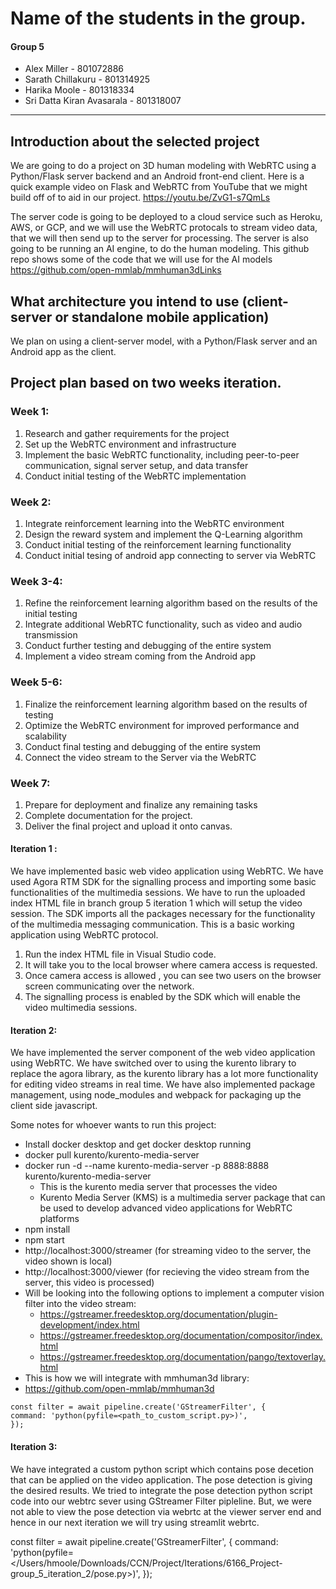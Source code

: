 # Name of the students in the group.
#### Group 5
- Alex Miller - 801072886
- Sarath Chillakuru - 801314925
- Harika Moole - 801318334
- Sri Datta Kiran Avasarala - 801318007
---
## Introduction about the selected project
We are going to do a project on 3D human modeling with WebRTC using a Python/Flask server backend and an Android front-end client. Here is a quick example video on Flask and WebRTC from YouTube that we might build off of to aid in our project.
https://youtu.be/ZvG1-s7QmLs

The server code is going to be deployed to a cloud service such as Heroku, AWS, or GCP, and we will use the WebRTC protocals to stream video data, that we will then send up to the server for processing. The server is also going to be running an AI engine, to do the human modeling. This github repo shows some of the code that we will use for the AI models
https://github.com/open-mmlab/mmhuman3dLinks
## What architecture you intend to use (client-server or standalone mobile application)
We plan on using a client-server model, with a Python/Flask server and an Android app as the client.

## Project plan based on two weeks iteration.
### Week 1:
1.	Research and gather requirements for the project
2.	Set up the WebRTC environment and infrastructure
3.	Implement the basic WebRTC functionality, including peer-to-peer communication, signal server setup, and data transfer
4.	Conduct initial testing of the WebRTC implementation
### Week 2:
1.	Integrate reinforcement learning into the WebRTC environment
2.	Design the reward system and implement the Q-Learning algorithm
3.	Conduct initial testing of the reinforcement learning functionality
4.  Conduct initial tesing of android app connecting to server via WebRTC
### Week 3-4:
1.	Refine the reinforcement learning algorithm based on the results of the initial testing
2.	Integrate additional WebRTC functionality, such as video and audio transmission
3.	Conduct further testing and debugging of the entire system
4.  Implement a video stream coming from the Android app
### Week 5-6:
1.	Finalize the reinforcement learning algorithm based on the results of testing
2.	Optimize the WebRTC environment for improved performance and scalability
3.	Conduct final testing and debugging of the entire system
4.  Connect the video stream to the Server via the WebRTC

### Week 7:
1.	Prepare for deployment and finalize any remaining tasks
2.	Complete documentation for the project.
3.	Deliver the final project and upload it onto canvas.

#### Iteration 1 :

We have implemented basic web video application using WebRTC. We have used Agora RTM SDK for the signalling process and importing some basic functionalities of the multimedia sessions. We have to run the uploaded index HTML file in branch group 5 iteration 1 which will setup the video session. The SDK imports all the packages necessary for the functionality of the multimedia messaging communication. This is a basic working application using WebRTC protocol.

1. Run the index HTML file in Visual Studio code.
2. It will take you to the local browser where camera access is requested.
3. Once camera access is allowed , you can see two users on the browser screen communicating over the network.
4. The signalling process is enabled by the SDK which will enable the video multimedia sessions.


#### Iteration 2:
We have implemented the server component of the web video application using WebRTC. We have switched over to using the kurento library to replace the agora library, as the kurento library has a lot more functionality for editing video streams in real time. We have also implemented package management, using node_modules and webpack for packaging up the client side javascript. 

Some notes for whoever wants to run this project:
- Install docker desktop and get docker desktop running
- docker pull kurento/kurento-media-server
- docker run -d --name kurento-media-server -p 8888:8888 kurento/kurento-media-server
    - This is the kurento media server that processes the video
    - Kurento Media Server (KMS) is a multimedia server package that can be used to develop advanced video applications for WebRTC platforms
- npm install
- npm start
- http://localhost:3000/streamer (for streaming video to the server, the video shown is local)
- http://localhost:3000/viewer (for recieving the video stream from the server, this video is processed)
- Will be looking into the following options to implement a computer vision filter into the video stream:
    - https://gstreamer.freedesktop.org/documentation/plugin-development/index.html
    - https://gstreamer.freedesktop.org/documentation/compositor/index.html
    - https://gstreamer.freedesktop.org/documentation/pango/textoverlay.html
- This is how we will integrate with mmhuman3d library:
- https://github.com/open-mmlab/mmhuman3d
```
const filter = await pipeline.create('GStreamerFilter', {
command: 'python(pyfile=<path_to_custom_script.py>)',
});
```

#### Iteration 3:

We have integrated a custom python script which contains pose decetion that can be applied on the video application. The pose detection is giving the desired results. We tried to integrate the pose detection python script code into our webtrc sever using GStreamer Filter pipleline. But, we were not able to view the pose detection via webrtc at the viewer server end and hence in our next iteration we will try using streamlit webrtc.

const filter = await pipeline.create('GStreamerFilter', {
      command: 'python(pyfile=</Users/hmoole/Downloads/CCN/Project/Iterations/6166_Project-group_5_iteration_2/pose.py>)',
    });
